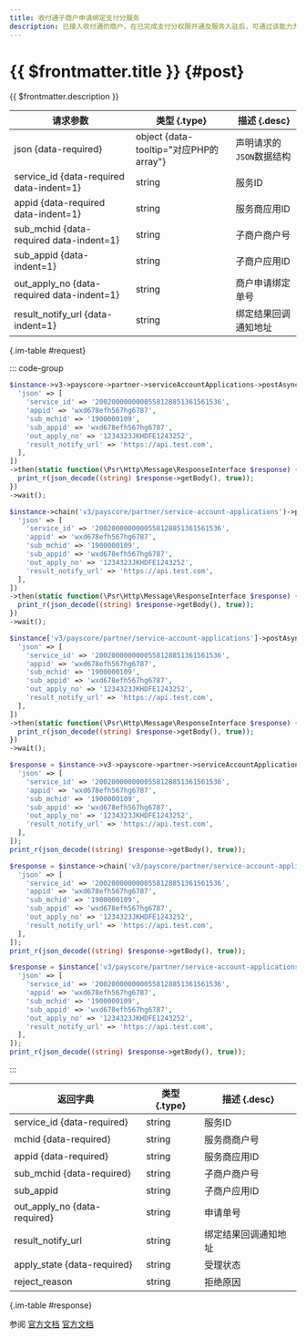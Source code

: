 ```yaml
---
title: 收付通子商户申请绑定支付分服务
description: 已接入收付通的商户，在已完成支付分权限开通及服务入驻后，可通过该能力为关联的子商户完成与支付分服务的绑定
---
```


# {{ $frontmatter.title }} {#post}

{{ $frontmatter.description }}

| 请求参数 | 类型 {.type} | 描述 {.desc}
| --- | --- | ---
| json {data-required} | object {data-tooltip="对应PHP的array"} | 声明请求的`JSON`数据结构
| service_id {data-required data-indent=1} | string | 服务ID
| appid {data-required data-indent=1} | string | 服务商应用ID
| sub_mchid {data-required data-indent=1} | string | 子商户商户号
| sub_appid {data-indent=1} | string | 子商户应用ID
| out_apply_no {data-required data-indent=1} | string | 商户申请绑定单号
| result_notify_url {data-indent=1} | string | 绑定结果回调通知地址

{.im-table #request}

::: code-group

```php [异步纯链式]
$instance->v3->payscore->partner->serviceAccountApplications->postAsync([
  'json' => [
    'service_id' => '2002000000000558128851361561536',
    'appid' => 'wxd678efh567hg6787',
    'sub_mchid' => '1900000109',
    'sub_appid' => 'wxd678efh567hg6787',
    'out_apply_no' => '1234323JKHDFE1243252',
    'result_notify_url' => 'https://api.test.com',
  ],
])
->then(static function(\Psr\Http\Message\ResponseInterface $response) {
  print_r(json_decode((string) $response->getBody(), true));
})
->wait();
```

```php [异步声明式]
$instance->chain('v3/payscore/partner/service-account-applications')->postAsync([
  'json' => [
    'service_id' => '2002000000000558128851361561536',
    'appid' => 'wxd678efh567hg6787',
    'sub_mchid' => '1900000109',
    'sub_appid' => 'wxd678efh567hg6787',
    'out_apply_no' => '1234323JKHDFE1243252',
    'result_notify_url' => 'https://api.test.com',
  ],
])
->then(static function(\Psr\Http\Message\ResponseInterface $response) {
  print_r(json_decode((string) $response->getBody(), true));
})
->wait();
```

```php [异步属性式]
$instance['v3/payscore/partner/service-account-applications']->postAsync([
  'json' => [
    'service_id' => '2002000000000558128851361561536',
    'appid' => 'wxd678efh567hg6787',
    'sub_mchid' => '1900000109',
    'sub_appid' => 'wxd678efh567hg6787',
    'out_apply_no' => '1234323JKHDFE1243252',
    'result_notify_url' => 'https://api.test.com',
  ],
])
->then(static function(\Psr\Http\Message\ResponseInterface $response) {
  print_r(json_decode((string) $response->getBody(), true));
})
->wait();
```

```php [同步纯链式]
$response = $instance->v3->payscore->partner->serviceAccountApplications->post([
  'json' => [
    'service_id' => '2002000000000558128851361561536',
    'appid' => 'wxd678efh567hg6787',
    'sub_mchid' => '1900000109',
    'sub_appid' => 'wxd678efh567hg6787',
    'out_apply_no' => '1234323JKHDFE1243252',
    'result_notify_url' => 'https://api.test.com',
  ],
]);
print_r(json_decode((string) $response->getBody(), true));
```

```php [同步声明式]
$response = $instance->chain('v3/payscore/partner/service-account-applications')->post([
  'json' => [
    'service_id' => '2002000000000558128851361561536',
    'appid' => 'wxd678efh567hg6787',
    'sub_mchid' => '1900000109',
    'sub_appid' => 'wxd678efh567hg6787',
    'out_apply_no' => '1234323JKHDFE1243252',
    'result_notify_url' => 'https://api.test.com',
  ],
]);
print_r(json_decode((string) $response->getBody(), true));
```

```php [同步属性式]
$response = $instance['v3/payscore/partner/service-account-applications']->post([
  'json' => [
    'service_id' => '2002000000000558128851361561536',
    'appid' => 'wxd678efh567hg6787',
    'sub_mchid' => '1900000109',
    'sub_appid' => 'wxd678efh567hg6787',
    'out_apply_no' => '1234323JKHDFE1243252',
    'result_notify_url' => 'https://api.test.com',
  ],
]);
print_r(json_decode((string) $response->getBody(), true));
```

:::

| 返回字典 | 类型 {.type} | 描述 {.desc}
| --- | --- | ---
| service_id {data-required}| string | 服务ID
| mchid {data-required}| string | 服务商商户号
| appid {data-required}| string | 服务商应用ID
| sub_mchid {data-required}| string | 子商户商户号
| sub_appid | string | 子商户应用ID
| out_apply_no {data-required}| string | 申请单号
| result_notify_url | string | 绑定结果回调通知地址
| apply_state {data-required}| string | 受理状态
| reject_reason | string | 拒绝原因

{.im-table #response}

参阅 [官方文档](https://pay.weixin.qq.com/wiki/doc/apiv3_partner/Offline/apis/chapter6_2_13.shtml) [官方文档](https://pay.weixin.qq.com/docs/partner/apis/partner-weixin-pay-score/partner-service-account/create-service-account-application.html)

